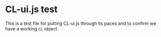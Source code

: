 
# CL-ui.js test

This is a test file for putting CL-ui.js through its paces and 
to confirm we have a working `CL` object.

<div id="test-output"></div>

<style>
#status {
    font-size: 1em;
}
</style>
<code><pre id="status"></pre></code>


<!-- START: test sequence for CL-feeds.js -->
<script src="CL-core.js"></script>
<script src="CL-ui.js"></script>
<script>

(function (document, window) {
'use strict';
let cl = Object.assign({}, window.CL),
    status = document.getElementById('status');

function println(...s) {
    s.forEach(function(s) {
        console.log(s);
        status.append(s + "\n");
    });
}

/*
 * Run the following test sequences
 */
println("\nRunning tests in a pipeline\n");

function testTitleField(tests, err) {
    let self = this;
    if (err !== "") {
        println("FAILED: error", err, tests);
        return;
    }
    tests.count++;
    println("Testing testTitleField()");
    let field = CL.field({"title": "Hello World"}, 
        '<label>Title:</label> <input name="title" value="{{title}}" placeholder="Title goes here">',
        function(obj) {
            if ('title' in obj) {
                if (obj.title.length > 0) {
                    return true;
                }
            }
            return false;
        });
    if ('title' in field) {
        if (field.title !== "Hello World") {
            tests.errors++;
            println("FAILED, expected title of 'Hello World', got "+field.json());
        }
    } else {
        tests.errors++;
        println("FAILED: field is missing title attribute");
        self.nextCallbackFn(tests, err);
        return;
    }

    let s = field.html(),
        elem = document.getElementById('test-output');
    elem.innerHTML = elem.innerHTML + '<p><h2>testTitleField()</h2>' + s + '<hr>';

    tests.success++;
    println("Testing testTitleField() OK");
    self.nextCallbackFn(tests, err);
}

function testCreatorField(tests, err) {
    let self = this;
    if (err !== "") {
        println("FAILED: error", err, tests);
        return;
    }
    tests.count++;
    println("Testing testCreatorField()");
    let last_name = "Doiel",
        first_name = "Robert",
        orcid = "0000-0003-0900-6903",
        field = CL.field({
            "last_name": last_name,
            "first_name": first_name,
            "orcid": orcid
        }, 
        '<label>Last Name:</label> <input name="last_name" value="{{last_name}}"><br><label>First Name:</label> <input name="first_name" value="{{first_name}}"><br><label>ORCID: </label> <input name="orcid" value="{{orcid}}"><p>',
        function () {
            let obj = this;
            // NOTE: This initialization is validating data only.
            // You could actually translate the data to something
            // useful for rendering in your HTML, e.g. true/false
            // to "checked" attribute in a checkbox.
            if (obj.last_name === undefined ||  obj.last_name.length === 0) {
                return false;
            }
            if (obj.first_name === undefined || obj.first_name.length === 0) {
                return false;
            }
            if (obj.orcid === undefined || obj.orcid.length === 0) {
                return false;
            }
            return true;
        });

    if ('init' in field) {
        if (field.init() !== true) {
            tests.errors++;
            println('FAILED: expected init() return true, got false');
        }
    } else {
        tests.errors++;
        println('FAILED: expected init() function in field');
    }
    let val = field.get('orcid');
    if (val !== orcid) {
        tests.errors++;
        println("FAILED: expected "+orcid+", got "+val);
    }
    val = field.get('last_name');
    if (val !== last_name) {
        tests.errors++;
        println("FAILED: expected "+last_name+", got "+val);
    }
    val = field.get('first_name');
    if (val !== first_name) {
        tests.errors++;
        println("FAILED: expected "+first_name+", got "+val);
    }
    val = field.html();
    let expected = '<label>Last Name:</label> <input name="last_name" value="Doiel"><br><label>First Name:</label> <input name="first_name" value="Robert"><br><label>ORCID: </label> <input name="orcid" value="0000-0003-0900-6903"><p>';
    if (val !== expected) {
        tests.errors++;
        println("FAILED: expected\n"+expected+"\n, got\n"+val);
    }
    let o = JSON.parse(field.json());
    if (o === undefined) {
        tests.errors++;
        println("FAILED: expected an object, got undefined for field");
        self.nextCallbackFn(tests, err);
    }
    if (! 'orcid' in o) {
        tests.errors++;
        println("FAILED: expected orcid attribute, got ", o);
    }
    if (! 'last_name' in o) {
        tests.errors++;
        println("FAILED: expected last_name attribute, got ", o);
    }
    if (! 'first_name' in o) {
        tests.errors++;
        println("FAILED: expected first_name attribute, got ", o);
    }

    let s = '<p><h2>testCreatorField()</h2>' + val + '<hr>',
        elem = document.getElementById('test-output');
    elem.innerHTML = elem.innerHTML + s;

    println("Testing testCreatorField() OK");
    tests.success++;
    self.nextCallbackFn(tests, err);
}

function testCreatorList(tests, err) {
    let self = this;
    if (err !== "") {
        println("FAILED: error", err, tests);
        return;
    }
    tests.count++;
    println("Testing testCreatorList()");

    let items = [],
        creators = [],
        new_creator = {"last_name":"", "first_name":""},
        list_object = {};

    creators.push({
        "last_name": "Steinbeck",
        "first_name": "John"
    });
    creators.push({
        "last_name": "Verne",
        "first_name": "Jules"
    });
    creators.push({
        "last_name": "Valdez",
        "first_name": "Luis"
    });
    creators.push({
        "last_name": "Lopez",
        "first_name": "Tom"
    });

    for (let i in creators) {
        items[i] = CL.field(creators[i], '<li><span class="display_name">{{last_name}}, {{first_name}}</span></li>');
    }
    list_object = CL.field({"items": items}, "<ul>{{items}}</ul>");
    if (list_object === undefined) {
        tests.errors++;
        println("FAILED: expected list object, got undefined");
        self.nextCallbackFn(tests, err);
        return;
    }
    if (list_object.items.length !== 4) {
        tests.errors++;
        println("FAILED: expected 4, got ", list_object.json());
        self.nextCallbackFn(tests, err);
        return;
    }
    let s = list_object.html();
    if (s.includes('[object Object]')) {
        tests.errors++;
        println("FAILED: expected html to render, got ",s);
        self.nextCallbackFn(tests, err);
        return;
    }
    let elem = document.getElementById('test-output');
    elem.innerHTML = elem.innerHTML + '<p><h2>testCreatorList()</h2>' + s + '<hr>';
    println("Testing testCreatorList() OK");
    tests.success++;
    self.nextCallbackFn(tests, err);
}

function testAssembleFields(tests, err) {
    let self = this;
    if (err !== "") {
        println("FAILED: error", err, tests);
        return;
    }
    tests.count++;
    println("Testing testAssembleFields()");
    
    let book = {},
        books = [],
        steinbeck = {
            last_name: "Steinbeck",
            first_name: "John"
        },
        pratchett = {
            last_name: "Pratchett",
            first_name: "Terry"
        },
        gaiman = {
            last_name: "Gaiman",
            first_name: "Neil",
        };
     
    steinbeck = CL.field(steinbeck, 
        '<span class="last_name">{{last_name}}</span>, ' +
        '<span class="first_name">{{first_name}}</span>');
     
    book = CL.field({
            "title": "Short Reign of Pippen IV",
            "description": "A novella length satire set in post-war Paris", 
            "creators": [ steinbeck ]
        }, `
<div class="book">
    <h3 class="title">{{title}}</h3>
    <div class="creators">By {{creators}}</div>
    <div class="description">{{description}}</div>
<div>
`, undefined, '; ');
    books.push(book);
     
    pratchett = CL.field(pratchett, 
        '<span class="last_name">{{last_name}}</span>, ' +
        '<span class="first_name">{{first_name}}</span>');
     
    gaiman = CL.field(gaiman, 
        '<span class="last_name">{{last_name}}</span>, ' +
        '<span class="first_name">{{first_name}}</span>');
     
    book = CL.field({
            "title": "Good Omens",
            "description": "A book about angels and demons set in London for the most part", 
            "creators": [ pratchett, gaiman ]
        }, 
        '<div class="book">' +
        '   <h3 class="title">{{title}}</h3>' +
        '   <div class="creators">By {{creators}}</div>' + 
        '   <div class="description">{{description}}</div>' +
        '</div>',
        undefined, 
        '; ');
    books.push(book);
     
    let element = CL.assembleFields(
        document.getElementById("test-output"), ...books);
     
    println("Testing testAssembleFields() OK");
    tests.success++;
    self.nextCallbackFn(tests, err);
}

function testSummary(tests, err) {
    let self = this;
    if (err !== "") {
        println("FAILED: error", err, tests);
        return;
    }
    println("\nFailures: " + tests.errors);
    println("Warnings: " + tests.warnings);
    println("Successful: " + tests.success + "/" + tests.count);
}

/* Run the rest of the tests in a pipeline */
let tests = {
        "success": 0,
        "warnings": 0,
        "errors": 0,
        "count": 0
    };

cl.pipeline(tests, "", 
    testTitleField,
    testCreatorField,
    testCreatorList,
    testAssembleFields,
    testSummary);
}(document, window));

</script>

<!--   END: test sequence for CL-feeds.js -->
